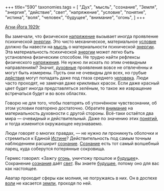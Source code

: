 +++
title="590"
taxonomies.tags = [
 "Дух",
 "мысль",
 "сознание",
 "Земля",
 "энергия",
 "действие",
 "свет",
 "напряжение",
 "условие",
 "понятие",
 "истина",
 "воля",
 "человек",
 "будущее",
 "внимание",
 "огонь",
]
+++

[Агни-Йога 1929г](/agni/1929)

Вы замечали, что физическое [напряжение](/tags/напряжение) вызывает иногда проявление психической [энергии](/tags/энергия). Это чисто механическое, материальное [условие](/tags/условие) должно бы навести на [мысль](/tags/мысль) о материальности психической [энергии](/tags/энергия). Эта материальность психической [энергии](/tags/энергия) может легко быть установлена физическим способом. Не трудно найти рефлексы физического [напряжения](/tags/напряжение). Не нужно ли искать по этим очевидным направлениям? Значит, [духовные](/tags/Дух) проявления вовсе не отвлечённы и могут быть измерены. Пусть они не очевидны для всех, но грубые [действия](/tags/действие) могут попадать даже под глаза среднего [человека](/tags/человек). Люди часто проходят, не замечая даже крикливых красок. Если даже красный цвет будет иногда представляться зелёным, то такое же извращение встречаться будет и во всех областях.   

Говорю не для того, чтобы повторять об утончённом чувствознании, об этом условии повторено достаточно. Обратите [внимание](/tags/внимание) на материальность духовности с другой стороны. Всё-таки остаётся два мира — очевидный и действительный. Даже по значению этих [понятий](/tags/понятие), и тогда изменится окружающее неузнаваемо.   

Люди говорят о многих правдах, — не нужно ли проникнуть оболочки и стремиться к Единой [Истине](/tags/истина)? Действительность под самым точным наблюдением расширит [сознание](/tags/сознание). [Сознание](/tags/сознание) есть тот самый волшебный ларец, куда соберутся потерянные сокровища.   

Гермес говорил: «Зажгу [огонь](/tags/огонь), уничтожу прошлое и [будущее](/tags/будущее)». Сохранение [сознания](/tags/сознание) даёт [свет](/tags/свет). Вы знаете [будущее](/tags/будущее), потому оно для вас как настоящее.   

Аватар проходит сферы как молния, не погружаясь в них. Он в доспехе [воли](/tags/воля) не касается [земли](/tags/Земля), проходя по ней.